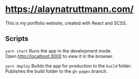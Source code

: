 # https://alaynatruttmann.com/

This is my portfolio website, created with React and SCSS.

## Scripts

`yarn start`
Runs the app in the development mode.\
Open [http://localhost:3000](http://localhost:3000) to view it in the browser.

`yarn deploy`
Builds the app for production to the `build` folder.\
Publishes the build folder to the `gh-pages` branch.
